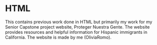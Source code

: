 # HTML

This contains previous work done in HTML but primarily my work for my Senior Capstone project website, Proteger Nuestra Gente. The website provides resources and 
helpful information for Hispanic immigrants in California. The website is made by me (OliviaRomo). 
